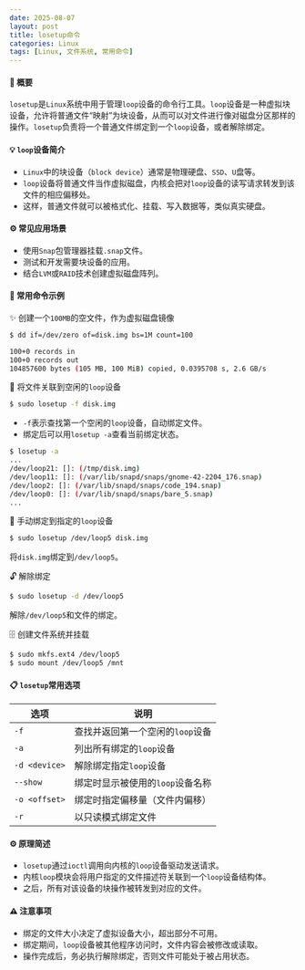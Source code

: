 ```yaml
---
date: 2025-08-07
layout: post
title: losetup命令
categories: Linux
tags: [Linux, 文件系统, 常用命令] 
---
```


#### 🧩 概要

`losetup`是`Linux`系统中用于管理`loop`设备的命令行工具。`loop`设备是一种虚拟块设备，允许将普通文件“映射”为块设备，从而可以对文件进行像对磁盘分区那样的操作。`losetup`负责将一个普通文件绑定到一个`loop`设备，或者解除绑定。

#### 💡 `loop`设备简介

-   `Linux`中的块设备（`block device`）通常是物理硬盘、`SSD`、`U`盘等。
-   `loop`设备将普通文件当作虚拟磁盘，内核会把对`loop`设备的读写请求转发到该文件的相应偏移处。
-   这样，普通文件就可以被格式化、挂载、写入数据等，类似真实硬盘。

#### ⚙️ 常见应用场景

-   使用`Snap`包管理器挂载`.snap`文件。
-   测试和开发需要块设备的应用。
-   结合`LVM`或`RAID`技术创建虚拟磁盘阵列。

#### 🧰 常用命令示例

✨ 创建一个`100MB`的空文件，作为虚拟磁盘镜像

```bash
$ dd if=/dev/zero of=disk.img bs=1M count=100
```

```bash
100+0 records in
100+0 records out
104857600 bytes (105 MB, 100 MiB) copied, 0.0395708 s, 2.6 GB/s
```

🔌 将文件关联到空闲的`loop`设备

```bash
$ sudo losetup -f disk.img
```

-   `-f`表示查找第一个空闲的`loop`设备，自动绑定文件。
-   绑定后可以用`losetup -a`查看当前绑定状态。

```bash
$ losetup -a
...
/dev/loop21: []: (/tmp/disk.img)
/dev/loop11: []: (/var/lib/snapd/snaps/gnome-42-2204_176.snap)
/dev/loop2: []: (/var/lib/snapd/snaps/code_194.snap)
/dev/loop0: []: (/var/lib/snapd/snaps/bare_5.snap)
...
```

🎯 手动绑定到指定的`loop`设备

```bash
$ sudo losetup /dev/loop5 disk.img
```

将`disk.img`绑定到`/dev/loop5`。

🔓 解除绑定

```bash
$ sudo losetup -d /dev/loop5
```

解除`/dev/loop5`和文件的绑定。

🗄️ 创建文件系统并挂载

```bash
$ sudo mkfs.ext4 /dev/loop5
$ sudo mount /dev/loop5 /mnt
```

#### 📋 `losetup`常用选项

| 选项          | 说明                             |
| ------------- | -------------------------------- |
| `-f`          | 查找并返回第一个空闲的`loop`设备 |
| `-a`          | 列出所有绑定的`loop`设备         |
| `-d <device>` | 解除绑定指定`loop`设备           |
| `--show`      | 绑定时显示被使用的`loop`设备名称 |
| `-o <offset>` | 绑定时指定偏移量（文件内偏移）   |
| `-r`          | 以只读模式绑定文件               |

#### ⚙️ 原理简述

-   `losetup`通过`ioctl`调用向内核的`loop`设备驱动发送请求。
-   内核`loop`模块会将用户指定的文件描述符关联到一个`loop`设备结构体。
-   之后，所有对该设备的块操作被转发到对应的文件。

#### ⚠️ 注意事项

-   绑定的文件大小决定了虚拟设备大小，超出部分不可用。
-   绑定期间，`loop`设备被其他程序访问时，文件内容会被修改或读取。
-   操作完成后，务必执行解除绑定，否则文件可能处于被占用状态。